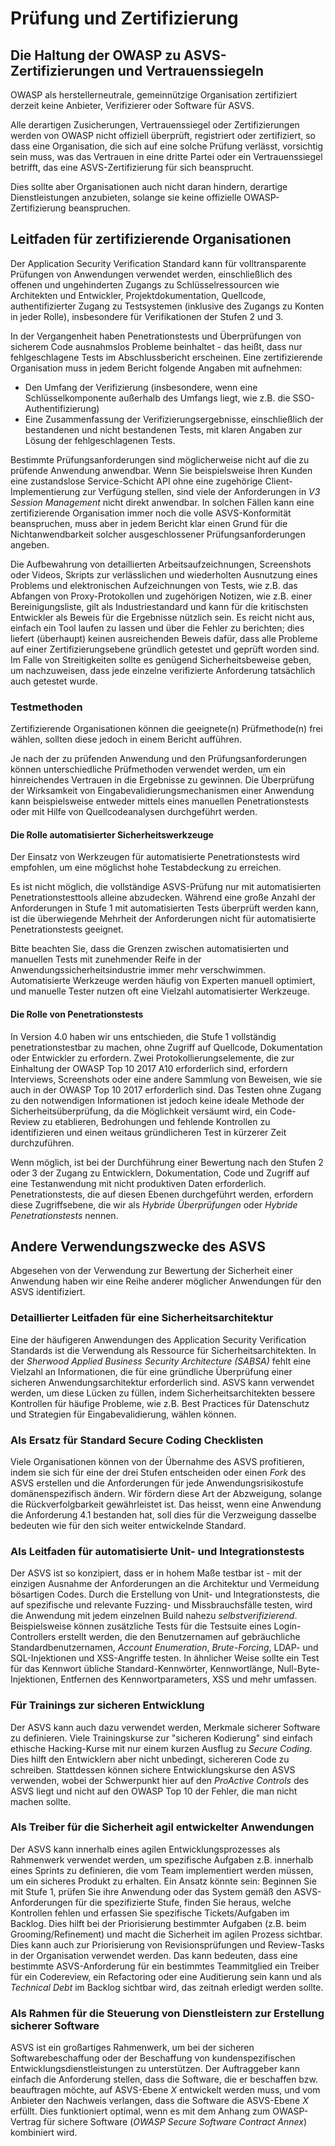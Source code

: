 # Prüfung und Zertifizierung

## Die Haltung der OWASP zu ASVS-Zertifizierungen und Vertrauenssiegeln

OWASP als herstellerneutrale, gemeinnützige Organisation zertifiziert derzeit keine Anbieter, Verifizierer oder Software für ASVS.

Alle derartigen Zusicherungen, Vertrauenssiegel oder Zertifizierungen werden von OWASP nicht offiziell überprüft, registriert oder zertifiziert, so dass eine Organisation, die sich auf eine solche Prüfung verlässt, vorsichtig sein muss, was das Vertrauen in eine dritte Partei oder ein Vertrauenssiegel betrifft, das eine ASVS-Zertifizierung für sich beansprucht.

Dies sollte aber Organisationen auch nicht daran hindern, derartige Dienstleistungen anzubieten, solange sie keine offizielle OWASP-Zertifizierung beanspruchen.

## Leitfaden für zertifizierende Organisationen

Der Application Security Verification Standard kann für volltransparente Prüfungen von Anwendungen verwendet werden, einschließlich des offenen und ungehinderten Zugangs zu Schlüsselressourcen wie Architekten und Entwickler, Projektdokumentation, Quellcode, authentifizierter Zugang zu Testsystemen (inklusive des Zugangs zu Konten in jeder Rolle), insbesondere für Verifikationen der Stufen 2 und 3.

In der Vergangenheit haben Penetrationstests und Überprüfungen von sicherem Code ausnahmslos Probleme beinhaltet - das heißt, dass nur fehlgeschlagene Tests im Abschlussbericht erscheinen. Eine zertifizierende Organisation muss in jedem Bericht folgende Angaben mit aufnehmen:

* Den Umfang der Verifizierung (insbesondere, wenn eine Schlüsselkomponente außerhalb des Umfangs liegt, wie z.B. die SSO-Authentifizierung)
* Eine Zusammenfassung der Verifizierungsergebnisse, einschließlich der bestandenen und nicht bestandenen Tests, mit klaren Angaben zur Lösung der fehlgeschlagenen Tests.

Bestimmte Prüfungsanforderungen sind möglicherweise nicht auf die zu prüfende Anwendung anwendbar. Wenn Sie beispielsweise Ihren Kunden eine zustandslose Service-Schicht API ohne eine zugehörige Client-Implementierung zur Verfügung stellen, sind viele der Anforderungen in _V3 Session Management_ nicht direkt anwendbar. In solchen Fällen kann eine zertifizierende Organisation immer noch die volle ASVS-Konformität beanspruchen, muss aber in jedem Bericht klar einen Grund für die Nichtanwendbarkeit solcher ausgeschlossener Prüfungsanforderungen angeben.

Die Aufbewahrung von detaillierten Arbeitsaufzeichnungen, Screenshots oder Videos, Skripts zur verlässlichen und wiederholten Ausnutzung eines Problems und elektronischen Aufzeichnungen von Tests, wie z.B. das Abfangen von Proxy-Protokollen und zugehörigen Notizen, wie z.B. einer Bereinigungsliste, gilt als Industriestandard und kann für die kritischsten Entwickler als Beweis für die Ergebnisse nützlich sein. Es reicht nicht aus, einfach ein Tool laufen zu lassen und über die Fehler zu berichten; dies liefert (überhaupt) keinen ausreichenden Beweis dafür, dass alle Probleme auf einer Zertifizierungsebene gründlich getestet und geprüft worden sind. Im Falle von Streitigkeiten sollte es genügend Sicherheitsbeweise geben, um nachzuweisen, dass jede einzelne verifizierte Anforderung tatsächlich auch getestet wurde.

### Testmethoden

Zertifizierende Organisationen können die geeignete(n) Prüfmethode(n) frei wählen, sollten diese jedoch in einem Bericht aufführen.

Je nach der zu prüfenden Anwendung und den Prüfungsanforderungen können unterschiedliche Prüfmethoden verwendet werden, um ein hinreichendes Vertrauen in die Ergebnisse zu gewinnen. Die Überprüfung der Wirksamkeit von Eingabevalidierungsmechanismen einer Anwendung kann beispielsweise entweder mittels eines manuellen Penetrationstests oder mit Hilfe von Quellcodeanalysen durchgeführt werden.

#### Die Rolle automatisierter Sicherheitswerkzeuge

Der Einsatz von Werkzeugen für automatisierte Penetrationstests wird empfohlen, um eine möglichst hohe Testabdeckung zu erreichen.

Es ist nicht möglich, die vollständige ASVS-Prüfung nur mit automatisierten Penetrationstesttools alleine abzudecken. Während eine große Anzahl der Anforderungen in Stufe 1 mit automatisierten Tests überprüft werden kann, ist die überwiegende Mehrheit der Anforderungen nicht für automatisierte Penetrationstests geeignet.

Bitte beachten Sie, dass die Grenzen zwischen automatisierten und manuellen Tests mit zunehmender Reife in der Anwendungssicherheitsindustrie immer mehr verschwimmen. Automatisierte Werkzeuge werden häufig von Experten manuell optimiert, und manuelle Tester nutzen oft eine Vielzahl automatisierter Werkzeuge.

#### Die Rolle von Penetrationstests

In Version 4.0 haben wir uns entschieden, die Stufe 1 vollständig penetrationstestbar zu machen, ohne Zugriff auf Quellcode, Dokumentation oder Entwickler zu erfordern. Zwei Protokollierungselemente, die zur Einhaltung der OWASP Top 10 2017 A10 erforderlich sind, erfordern Interviews, Screenshots oder eine andere Sammlung von Beweisen, wie sie auch in der OWASP Top 10 2017 erforderlich sind. Das Testen ohne Zugang zu den notwendigen Informationen ist jedoch keine ideale Methode der Sicherheitsüberprüfung, da die Möglichkeit versäumt wird, ein Code-Review zu etablieren, Bedrohungen und fehlende Kontrollen zu identifizieren und einen weitaus gründlicheren Test in kürzerer Zeit durchzuführen.

Wenn möglich, ist bei der Durchführung einer Bewertung nach den Stufen 2 oder 3 der Zugang zu Entwicklern, Dokumentation, Code und Zugriff auf eine Testanwendung mit nicht produktiven Daten erforderlich. Penetrationstests, die auf diesen Ebenen durchgeführt werden, erfordern diese Zugriffsebene, die wir als _Hybride Überprüfungen_ oder _Hybride Penetrationstests_ nennen.

## Andere Verwendungszwecke des ASVS

Abgesehen von der Verwendung zur Bewertung der Sicherheit einer Anwendung haben wir eine Reihe anderer möglicher Anwendungen für den ASVS identifiziert.

### Detaillierter Leitfaden für eine Sicherheitsarchitektur

Eine der häufigeren Anwendungen des Application Security Verification Standards ist die Verwendung als Ressource für Sicherheitsarchitekten. In der _Sherwood Applied Business Security Architecture (SABSA)_ fehlt eine Vielzahl an Informationen, die für eine gründliche Überprüfung einer sicheren Anwendungsarchitektur erforderlich sind. ASVS kann verwendet werden, um diese Lücken zu füllen, indem Sicherheitsarchitekten bessere Kontrollen für häufige Probleme, wie z.B. Best Practices für Datenschutz und Strategien für Eingabevalidierung, wählen können.

### Als Ersatz für Standard Secure Coding Checklisten

Viele Organisationen können von der Übernahme des ASVS profitieren, indem sie sich für eine der drei Stufen entscheiden oder einen _Fork_ des ASVS erstellen und die Anforderungen für jede Anwendungsrisikostufe domänenspezifisch ändern. Wir fördern diese Art der Abzweigung, solange die Rückverfolgbarkeit gewährleistet ist. Das heisst, wenn eine Anwendung die Anforderung 4.1 bestanden hat, soll dies für die Verzweigung dasselbe bedeuten wie für den sich weiter entwickelnde Standard.

### Als Leitfaden für automatisierte Unit- und Integrationstests

Der ASVS ist so konzipiert, dass er in hohem Maße testbar ist - mit der einzigen Ausnahme der Anforderungen an die Architektur und Vermeidung bösartigen Codes. Durch die Erstellung von Unit- und Integrationstests, die auf spezifische und relevante Fuzzing- und Missbrauchsfälle testen, wird die Anwendung mit jedem einzelnen Build nahezu _selbstverifizierend_. Beispielsweise können zusätzliche Tests für die Testsuite eines Login-Controllers erstellt werden, die den Benutzernamen auf gebräuchliche Standardbenutzernamen, _Account Enumeration_, _Brute-Forcing_, LDAP- und SQL-Injektionen und XSS-Angriffe testen. In ähnlicher Weise sollte ein Test für das Kennwort übliche Standard-Kennwörter, Kennwortlänge, Null-Byte-Injektionen, Entfernen des Kennwortparameters, XSS und mehr umfassen.

### Für Trainings zur sicheren Entwicklung

Der ASVS kann auch dazu verwendet werden, Merkmale sicherer Software zu definieren. Viele Trainingskurse zur "sicheren Kodierung" sind einfach ethische Hacking-Kurse mit nur einem kurzen Ausflug zu _Secure Coding_. Dies hilft den Entwicklern aber nicht unbedingt, sichereren Code zu schreiben. Stattdessen können sichere Entwicklungskurse den ASVS verwenden, wobei der Schwerpunkt hier auf den _ProActive Controls_ des ASVS liegt und nicht auf den OWASP Top 10 der Fehler, die man nicht machen sollte.

### Als Treiber für die Sicherheit agil entwickelter Anwendungen

Der ASVS kann innerhalb eines agilen Entwicklungsprozesses als Rahmenwerk verwendet werden, um spezifische Aufgaben z.B. innerhalb eines Sprints zu definieren, die vom Team implementiert werden müssen, um ein sicheres Produkt zu erhalten. Ein Ansatz könnte sein: Beginnen Sie mit Stufe 1, prüfen Sie ihre Anwendung oder das System gemäß den ASVS-Anforderungen für die spezifizierte Stufe, finden Sie heraus, welche Kontrollen fehlen und erfassen Sie spezifische Tickets/Aufgaben im Backlog. Dies hilft bei der Priorisierung bestimmter Aufgaben (z.B. beim Grooming/Refinement) und macht die Sicherheit im agilen Prozess sichtbar. Dies kann auch zur Priorisierung von Revisionsprüfungen und Review-Tasks in der Organisation verwendet werden. Das kann bedeuten, dass eine bestimmte ASVS-Anforderung für ein bestimmtes Teammitglied ein Treiber für ein Codereview, ein Refactoring oder eine Auditierung sein kann und als _Technical Debt_ im Backlog sichtbar wird, das zeitnah erledigt werden sollte.

### Als Rahmen für die Steuerung von Dienstleistern zur Erstellung sicherer Software

ASVS ist ein großartiges Rahmenwerk, um bei der sicheren Softwarebeschaffung oder der Beschaffung von kundenspezifischen Entwicklungsdienstleistungen zu unterstützen. Der Auftraggeber kann einfach die Anforderung stellen, dass die Software, die er beschaffen bzw. beauftragen möchte, auf ASVS-Ebene _X_ entwickelt werden muss, und vom Anbieter den Nachweis verlangen, dass die Software die ASVS-Ebene _X_ erfüllt. Dies funktioniert optimal, wenn es mit dem Anhang zum OWASP-Vertrag für sichere Software (_OWASP Secure Software Contract Annex_) kombiniert wird.
